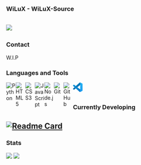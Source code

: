 ### WiLuX - WiLuX-Source


![](https://komarev.com/ghpvc/?username=WiLuX-Source&label=Profile+Views&style=plastic)
---

### Contact

W.I.P

### Languages and Tools

<img align="left" alt="Python" width="26px" src="https://cdn4.iconfinder.com/data/icons/logos-and-brands/512/267_Python_logo-128.png" />
<img align="left" alt="HTML5" width="26px" src="https://cdn1.iconfinder.com/data/icons/logotypes/32/badge-html-5-128.png" />
<img align="left" alt="CSS3" width="26px" src="https://cdn1.iconfinder.com/data/icons/logotypes/32/badge-css-3-128.png" />
<img align="left" alt="JavaScript" width="26px" src="https://cdn4.iconfinder.com/data/icons/logos-and-brands/512/187_Js_logo_logos-128.png" />
<img align="left" alt="Node.js" width="26px" src="https://cdn4.iconfinder.com/data/icons/logos-and-brands/512/233_Node_Js_logo-128.png" />
<img align="left" alt="Git" width="26px" src="https://cdn3.iconfinder.com/data/icons/social-media-2169/24/social_media_social_media_logo_git-128.png" />
<img align="left" alt="GitHub" width="26px" src="https://cdn4.iconfinder.com/data/icons/socialcones/508/Github-128.png" />
<img align="left" alt="Visual Studio Code" width="26px" src="https://raw.githubusercontent.com/github/explore/80688e429a7d4ef2fca1e82350fe8e3517d3494d/topics/visual-studio-code/visual-studio-code.png"/>
<br/>
<br/>

### Currently Developing
[![Readme Card](https://github-readme-stats.vercel.app/api/pin/?username=WiLuX-Source&repo=Discord-Token-Login&title_color=58a6ff&icon_color=8b949e&text_color=8b949e&bg_color=0d1117&border_color=30363d)](https://github.com/WiLuX-Source/Discord-Token-Login)
---
### Stats
![](https://github-readme-streak-stats.herokuapp.com?user=WiLuX-Source&date_format=M%20j%5B%2C%20Y%5D&background=0D1117&border=30363D&stroke=30363D&ring=58A6FF&fire=8B949E&currStreakNum=58A6FF&sideNums=58A6FF&currStreakLabel=8B949E&sideLabels=8B949E&dates=8B949E) ![](https://github-readme-stats.vercel.app/api/top-langs/?username=WiLuX-Source&layout=compact&title_color=58a6ff&icon_color=8b949e&text_color=8b949e&bg_color=0d1117&border_color=30363d)
